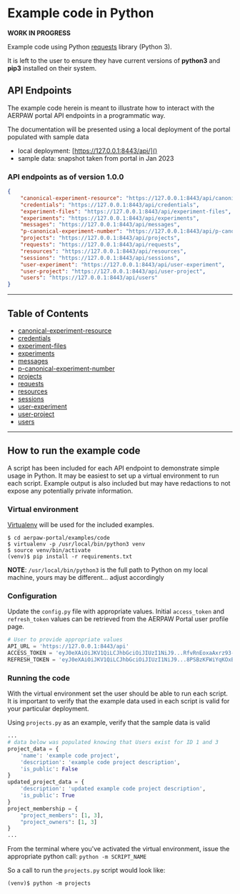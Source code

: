 # Example code in Python

**WORK IN PROGRESS**

Example code using Python [requests](https://requests.readthedocs.io/en/latest/) library (Python 3).

It is left to the user to ensure they have current versions of **python3** and **pip3** installed on their system.

## API Endpoints

The example code herein is meant to illustrate how to interact with the AERPAW portal API endpoints in a programmatic way.

The documentation will be presented using a local deployment of the portal populated with sample data

- local deployment: [https://127.0.0.1:8443/api/]()
- sample data: snapshot taken from portal in Jan 2023

### API endpoints as of version 1.0.0

```json
{
    "canonical-experiment-resource": "https://127.0.0.1:8443/api/canonical-experiment-resource",
    "credentials": "https://127.0.0.1:8443/api/credentials",
    "experiment-files": "https://127.0.0.1:8443/api/experiment-files",
    "experiments": "https://127.0.0.1:8443/api/experiments",
    "messages": "https://127.0.0.1:8443/api/messages",
    "p-canonical-experiment-number": "https://127.0.0.1:8443/api/p-canonical-experiment-number",
    "projects": "https://127.0.0.1:8443/api/projects",
    "requests": "https://127.0.0.1:8443/api/requests",
    "resources": "https://127.0.0.1:8443/api/resources",
    "sessions": "https://127.0.0.1:8443/api/sessions",
    "user-experiment": "https://127.0.0.1:8443/api/user-experiment",
    "user-project": "https://127.0.0.1:8443/api/user-project",
    "users": "https://127.0.0.1:8443/api/users"
}
```
---

## Table of Contents

- [canonical-experiment-resource](./canonical-experiment-resource.md)
- [credentials](./credentials.md)
- [experiment-files](./experiment-files.md)
- [experiments](./experiments.md)
- [messages](./messages.md)
- [p-canonical-experiment-number](./p-canonical-experiment-number.md)
- [projects](./projects.md)
- [requests](./requests.md)
- [resources](./resources.md)
- [sessions](./sessions.md)
- [user-experiment](./user-experiment.md)
- [user-project](./user-project.md)
- [users](./users.md)

---

## How to run the example code

A script has been included for each API endpoint to demonstrate simple usage in Python. It may be easiest to set up a virtual environment to run each script. Example output is also included but may have redactions to not expose any potentially private information.

### Virtual environment

[Virtualenv](https://virtualenv.pypa.io/en/latest/) will be used for the included examples.

```
$ cd aerpaw-portal/examples/code
$ virtualenv -p /usr/local/bin/python3 venv
$ source venv/bin/activate
(venv)$ pip install -r requirements.txt
```

**NOTE**: `/usr/local/bin/python3` is the full path to Python on my local machine, yours may be different... adjust accordingly

### Configuration

Update the `config.py` file with appropriate values. Initial `access_token` and `refresh_token` values can be retrieved from the AERPAW Portal user profile page.

```python
# User to provide appropriate values
API_URL = 'https://127.0.0.1:8443/api'
ACCESS_TOKEN = 'eyJ0eXAiOiJKV1QiLCJhbGciOiJIUzI1NiJ9...RfvRnEoxaAxrz93-Q8MIGggyi4EEdklSqw2OqGN2lz0'
REFRESH_TOKEN = 'eyJ0eXAiOiJKV1QiLCJhbGciOiJIUzI1NiJ9...8PSBzKFWiYqKOxBHwi7LZ6T89uH5tz0L01s0gVoqOOU'
```

### Running the code

With the virtual environment set the user should be able to run each script. It is important to verify that the example data used in each script is valid for your particular deployment.

Using `projects.py` as an example, verify that the sample data is valid

```python
...
# data below was populated knowing that Users exist for ID 1 and 3
project_data = {
    'name': 'example code project',
    'description': 'example code project description',
    'is_public': False
}
updated_project_data = {
    'description': 'updated example code project description',
    'is_public': True
}
project_membership = {
    "project_members": [1, 3],
    "project_owners": [1, 3]
}
...
```

From the terminal where you've activated the virtual environment, issue the appropriate python call: `python -m SCRIPT_NAME`

So a call to run the `projects.py` script would look like:

```console
(venv)$ python -m projects
```





